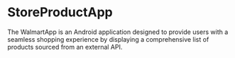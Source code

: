 # StoreProductApp
The WalmartApp is an Android application designed to provide users with a seamless shopping experience by displaying a comprehensive list of products sourced from an external API.
